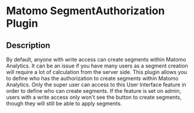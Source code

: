 # Matomo SegmentAuthorization Plugin

## Description

By default, anyone with write access can create segments within Matomo Analytics. It can be an issue if you have many users as a segment creation will require a lot of calculation from the server side. This plugin allows you to define who has the authorization to create segments within Matomo Analytics. Only the super user can access to this User Interface feature in order to define who can create segments. If the feature is set on admin, users with a write access only won't see the button to create segments, though they will still be able to apply segments.

